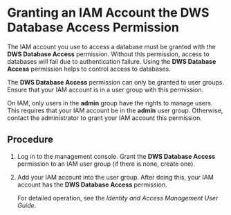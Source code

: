 # Granting an IAM Account the DWS Database Access Permission<a name="dws_01_0135"></a>

The IAM account you use to access a database must be granted with the  **DWS Database Access**  permission. Without this permission, access to databases will fail due to authentication failure. Using the  **DWS Database Access**  permission helps to control access to databases.

The  **DWS Database Access**  permission can only be granted to user groups. Ensure that your IAM account is in a user group with this permission.

On IAM, only users in the  **admin**  group have the rights to manage users. This requires that your IAM account be in the  **admin**  user group. Otherwise, contact the administrator to grant your IAM account this permission.

## Procedure<a name="section183185863313"></a>

1.  Log in to the management console. Grant the  **DWS Database Access**  permission to an IAM user group \(if there is none, create one\).
2.  Add your IAM account into the user group. After doing this, your IAM account has the  **DWS Database Access**  permission.

    For detailed operation, see the  _Identity and Access Management User Guide_.


